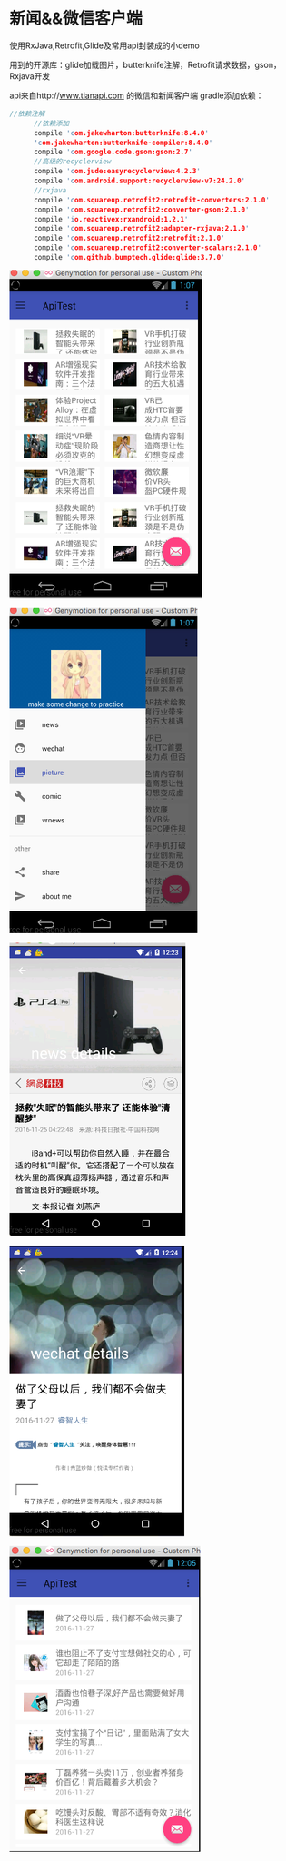 # 新闻&&微信客户端
使用RxJava,Retrofit,Glide及常用api封装成的小demo

用到的开源库：glide加载图片，butterknife注解，Retrofit请求数据，gson，Rxjava开发

api来自http://www.tianapi.com 的微信和新闻客户端
gradle添加依赖：
```C++
//依赖注解
      //依赖添加
      compile 'com.jakewharton:butterknife:8.4.0'
      'com.jakewharton:butterknife-compiler:8.4.0'
      compile 'com.google.code.gson:gson:2.7'
      //高级的recyclerview
      compile 'com.jude:easyrecyclerview:4.2.3'
      compile 'com.android.support:recyclerview-v7:24.2.0'
      //rxjava
      compile 'com.squareup.retrofit2:retrofit-converters:2.1.0'
      compile 'com.squareup.retrofit2:converter-gson:2.1.0'
      compile 'io.reactivex:rxandroid:1.2.1'
      compile 'com.squareup.retrofit2:adapter-rxjava:2.1.0'
      compile 'com.squareup.retrofit2:retrofit:2.1.0'
      compile 'com.squareup.retrofit2:converter-scalars:2.1.0'
      compile 'com.github.bumptech.glide:glide:3.7.0'
```
![image](https://github.com/yuliyu123/ApiTest/blob/master/1.png)

![image](https://github.com/yuliyu123/ApiTest/blob/master/2.png)

![image](https://github.com/yuliyu123/ApiTest/blob/master/3.png)

![image](https://github.com/yuliyu123/ApiTest/blob/master/4.png)

![image](https://github.com/yuliyu123/ApiTest/blob/master/5.png)




